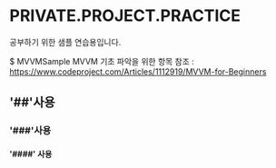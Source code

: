 # PRIVATE.PROJECT.PRACTICE
공부하기 위한 샘플 연습용입니다.

$ MVVMSample
MVVM 기초 파악을 위한 항목
참조 : https://www.codeproject.com/Articles/1112919/MVVM-for-Beginners

## '##'사용

### '###'사용

#### '####' 사용

